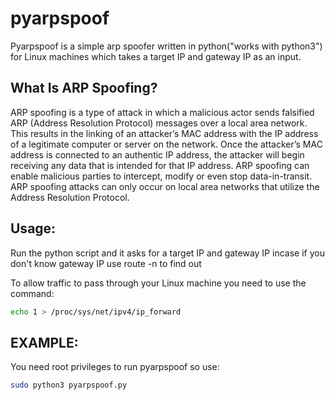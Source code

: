 # pyarpspoof

Pyarpspoof is a simple arp spoofer written in python("works with python3") for Linux machines which takes a target IP and gateway IP as an input.


## What Is ARP Spoofing?

ARP spoofing is a type of attack in which a malicious actor sends falsified ARP (Address Resolution Protocol) messages over a local area network. This results in the linking of an attacker’s MAC address with the IP address of a legitimate computer or server on the network. Once the attacker’s MAC address is connected to an authentic IP address, the attacker will begin receiving any data that is intended for that IP address. ARP spoofing can enable malicious parties to intercept, modify or even stop data-in-transit. ARP spoofing attacks can only occur on local area networks that utilize the Address Resolution Protocol.


## Usage:
Run the python script and it asks for a target IP and gateway IP
incase if you don't know gateway IP use route -n to find out

To allow traffic to pass through your Linux machine you need to use the command:
```bash
echo 1 > /proc/sys/net/ipv4/ip_forward
```
## EXAMPLE:

You need root privileges to run pyarpspoof so use:
```bash
sudo python3 pyarpspoof.py
```
